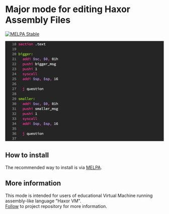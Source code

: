 # Major mode for editing Haxor Assembly Files
[![MELPA Stable](http://stable.melpa.org/packages/haxor-mode-badge.svg)](http://stable.melpa.org/#/haxor-mode)

![Screenshot](haxor.png "")

## How to install
The recommended way to install is via [MELPA](https://github.com/milkypostman/melpa#usage).

## More information
This mode is intended for users of educational Virtual Machine running assembly-like language "Haxor VM".  
[Follow](https://github.com/krzysztof-magosa/haxor) to project repository for more information.
